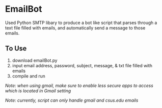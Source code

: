 # EmailBot

Used Python SMTP libary to produce a bot like script that parses through a text file filled with emails, and automatically send a message to those emails. 

## To Use

1. download emailBot.py
2. input email address, password, subject, message, & txt file filled with emails 
4. compile and run

*Note: when using gmail, make sure to enable less secure apps to access which is located in Gmail setting*

*Note: currently, script can only handle gmail and csus.edu emails*
